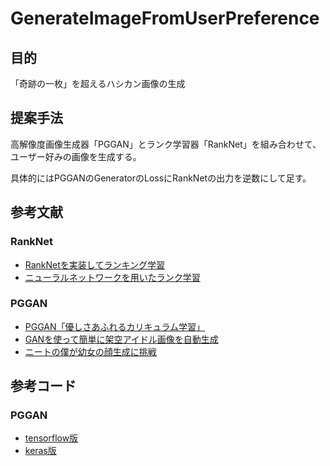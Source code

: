# GenerateImageFromUserPreference

## 目的
「奇跡の一枚」を超えるハシカン画像の生成

## 提案手法
高解像度画像生成器「PGGAN」とランク学習器「RankNet」を組み合わせて、ユーザー好みの画像を生成する。

具体的にはPGGANのGeneratorのLossにRankNetの出力を逆数にして足す。

## 参考文献
### RankNet
* [RankNetを実装してランキング学習](https://qiita.com/kzkadc/items/c358338f0d8bd764f514)
* [ニューラルネットワークを用いたランク学習](https://qiita.com/sz_dr/items/0e50120318527a928407)

### PGGAN
* [PGGAN「優しさあふれるカリキュラム学習」](https://qiita.com/Phoeboooo/items/ea0e44733e2d2240879b)
* [GANを使って簡単に架空アイドル画像を自動生成](https://www.mahirokazuko.com/entry/2018/12/15/201501)
* [ニートの僕が幼女の顔生成に挑戦](https://qiita.com/pnyompen/items/412734d244d7ebb45ca7)

## 参考コード
### PGGAN
* [tensorflow版](https://github.com/tkarras/progressive_growing_of_gans)
* [keras版](https://github.com/MSC-BUAA/Keras-progressive_growing_of_gans)